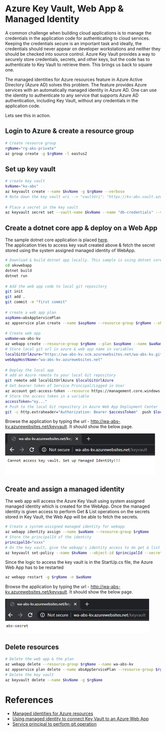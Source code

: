 # Azure Key Vault, Web App & Managed Identity
A common challenge when building cloud applications is to manage the credentials in the application code for authenticating to cloud services. Keeping the credentials secure is an important task and ideally, the credentials should never appear on developer workstations and neither they should be checked into source control. Azure Key Vault provides a way to securely store credentials, secrets, and other keys, but the code has to authenticate to Key Vault to retrieve them. This brings us back to square one.

The managed identities for Azure resources feature in Azure Active Directory (Azure AD) solves this problem. The feature provides Azure services with an automatically managed identity in Azure AD. One can use the identity to authenticate to any service that supports Azure AD authentication, including Key Vault, without any credentials in the application code.

Lets see this in action.

## Login to Azure & create a resource group
```bash
# Create resource group
rgName="rg-aks-private"
az group create -g $rgName -l eastus2
```
## Set up key vault
```bash
# create key vault
kvName="kv-abs"
az keyvault create --name $kvName -g $rgName --verbose
# Note down the key vault uri --> "vaultUri": "https://kv-abs.vault.azure.net/"

# Place a secret in the key vault
az keyvault secret set --vault-name $kvName --name "db-credentials" --value "abs-secret"
```

## Create a dotnet core app & deploy on a Web App
The sample dotnet core application is placed [here](/src).  
The application tries to access key vault created above & fetch the secret stored using the system assigned managed identity of WebApp. 
```bash
# Download & build dotnet app locally. This sample is using dotnet core version 3.1.300
cd akvwebapp
dotnet build
dotnet run

# Add the web app code to local git repository
git init
git add .
git commit -m "first commit"

# create a web app plan
aspName=absAppServicePlan
az appservice plan create --name $aspName --resource-group $rgName --sku FREE

# Create web app
waName=wa-abs-kv
az webapp create --resource-group $rgName --plan $aspName --name $waName --deployment-local-git
# Store local git url in azure & web app name in variables 
localGitUrlAzure="https://wa-abs-kv.scm.azurewebsites.net/wa-abs-kv.git"
webAppHostName="wa-abs-kv.azurewebsites.net"

# Deploy the local app
# add an Azure remote to your local Git repository
git remote add localGitUrlAzure $localGitUrlAzure
# Get bearer token of Service Principal/Logged in User
az account get-access-token --resource https://management.core.windows.net/
# Store the access token in a variable
accessToken="ey..."
# Push to the local Git repository in Azure Web App Deployment Center
git -c http.extraheader="Authorization: Bearer $accessToken"  push $localGitUrlAzure master
```

Browse the application by typing the url - http://wa-abs-kv.azurewebsites.net/keyvault. It should show the below page.

![Alt text](/images/mi-no-access-keyvault.jpg)

## Create and assign a managed identity
The web app will access the Azure Key Vault using system assigned managed identity which is created for the WebApp. Once the managed identity is given access to perform Get & List operations on the secrets stored in Key Vault, the Web App will be able to fetch the secrets.
```bash
# Create a system-assigned managed identity for webapp
az webapp identity assign --name $waName --resource-group $rgName
# Store the principalId of the identity
principalId="xxxx"
# On the key vault, give the webapp's identity access to do get & list operations
az keyvault set-policy --name $kvName --object-id $principalId --secret-permissions get list
```

Since the logic to access the key vault is in the StartUp.cs file, the Azure Web App has to be restarted
```bash
az webapp restart -g $rgName -n $waName
```
Browse the application by typing the url - http://wa-abs-kv.azurewebsites.net/keyvault. It should show the below page.

![Alt text](/images/mi-access-keyvault.jpg)

## Delete resources
```bash
# Delete the web app & the plan
az webapp delete --resource-group $rgName --name wa-abs-kv
az appservice plan delete --name absAppServicePlan --resource-group $rgName --yes
# Delete the key vault
az keyvault delete --name $kvName -g $rgName
```

# References
* [Managed identities for Azure resources](https://docs.microsoft.com/en-us/azure/active-directory/managed-identities-azure-resources/overview)
* [Using managed identity to connect Key Vault to an Azure Web App](https://docs.microsoft.com/en-us/azure/key-vault/general/tutorial-net-create-vault-azure-web-app)
* [Service principal to perform git operation](https://github.com/projectkudu/kudu/wiki/Using-Service-Principal-to-perform-git-operation)